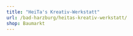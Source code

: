 ```yaml
---
title: "HeiTa's Kreativ-Werkstatt"
url: /bad-harzburg/heitas-kreativ-werkstatt/
shop: Baumarkt
---
```

